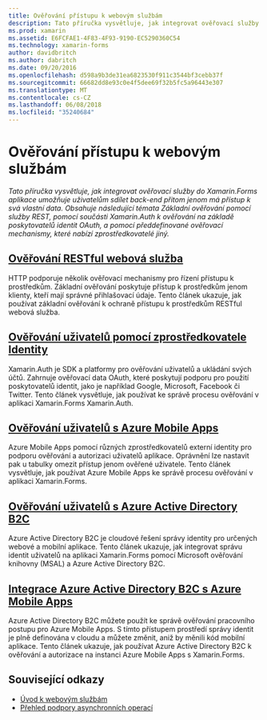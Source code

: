 ```yaml
---
title: Ověřování přístupu k webovým službám
description: Tato příručka vysvětluje, jak integrovat ověřovací služby do Xamarin.Forms aplikace umožňuje uživatelům sdílet back-end přitom jenom má přístup k svá vlastní data.
ms.prod: xamarin
ms.assetid: E6FCFAE1-4F83-4F93-9190-EC5290360C54
ms.technology: xamarin-forms
author: davidbritch
ms.author: dabritch
ms.date: 09/20/2016
ms.openlocfilehash: d598a9b3de31ea6823530f911c3544bf3cebb37f
ms.sourcegitcommit: 66682dd8e93c0e4f5dee69f32b5fc5a96443e307
ms.translationtype: MT
ms.contentlocale: cs-CZ
ms.lasthandoff: 06/08/2018
ms.locfileid: "35240684"
---
```

# <a name="authenticating-access-to-web-services"></a>Ověřování přístupu k webovým službám

_Tato příručka vysvětluje, jak integrovat ověřovací služby do Xamarin.Forms aplikace umožňuje uživatelům sdílet back-end přitom jenom má přístup k svá vlastní data. Obsahuje následující témata Základní ověřování pomocí služby REST, pomocí součásti Xamarin.Auth k ověřování na základě poskytovatelů identit OAuth, a pomocí předdefinované ověřovací mechanismy, které nabízí zprostředkovatelé jiný._

## <a name="authenticating-a-restful-web-servicerestmd"></a>[Ověřování RESTful webová služba](rest.md)

HTTP podporuje několik ověřovací mechanismy pro řízení přístupu k prostředkům. Základní ověřování poskytuje přístup k prostředkům jenom klienty, kteří mají správné přihlašovací údaje. Tento článek ukazuje, jak používat základní ověřování k ochraně přístupu k prostředkům RESTful webová služba.

## <a name="authenticating-users-with-an-identity-provideroauthmd"></a>[Ověřování uživatelů pomocí zprostředkovatele Identity](oauth.md)

Xamarin.Auth je SDK a platformy pro ověřování uživatelů a ukládání svých účtů. Zahrnuje ověřovací data OAuth, které poskytují podporu pro použití poskytovatelů identit, jako je například Google, Microsoft, Facebook či Twitter. Tento článek vysvětluje, jak používat ke správě procesu ověřování v aplikaci Xamarin.Forms Xamarin.Auth.

## <a name="authenticating-users-with-azure-mobile-appsazuremd"></a>[Ověřování uživatelů s Azure Mobile Apps](azure.md)

Azure Mobile Apps pomocí různých zprostředkovatelů externí identity pro podporu ověřování a autorizaci uživatelů aplikace. Oprávnění lze nastavit pak u tabulky omezit přístup jenom ověřené uživatele. Tento článek vysvětluje, jak používat Azure Mobile Apps ke správě procesu ověřování v aplikaci Xamarin.Forms.

## <a name="authenticating-users-with-azure-active-directory-b2cazure-ad-b2cmd"></a>[Ověřování uživatelů s Azure Active Directory B2C](azure-ad-b2c.md)

Azure Active Directory B2C je cloudové řešení správy identity pro určených webové a mobilní aplikace. Tento článek ukazuje, jak integrovat správu identit uživatelů na aplikaci Xamarin.Forms pomocí Microsoft ověřování knihovny (MSAL) a Azure Active Directory B2C.

## <a name="integrating-azure-active-directory-b2c-with-azure-mobile-appsazure-ad-b2c-mobile-appmd"></a>[Integrace Azure Active Directory B2C s Azure Mobile Apps](azure-ad-b2c-mobile-app.md)

Azure Active Directory B2C můžete použít ke správě ověřování pracovního postupu pro Azure Mobile Apps. S tímto přístupem prostředí správy identit je plně definována v cloudu a můžete změnit, aniž by měnili kód mobilní aplikace. Tento článek ukazuje, jak používat Azure Active Directory B2C k ověřování a autorizace na instanci Azure Mobile Apps s Xamarin.Forms.

## <a name="related-links"></a>Související odkazy

- [Úvod k webovým službám](~/cross-platform/data-cloud/web-services/index.md)
- [Přehled podpory asynchronních operací](~/cross-platform/platform/async.md)
